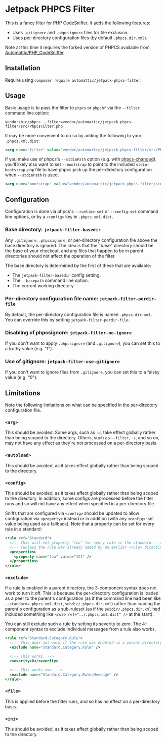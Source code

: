 # Jetpack PHPCS Filter

This is a fancy filter for [PHP CodeSniffer]. It adds the following features:

* Uses `.gitignore` and `.phpcsignore` files for file exclusion.
* Uses per-directory configuration files (by default `.phpcs.dir.xml`).

Note at this time it requires the forked version of PHPCS available from [Automattic/PHP_CodeSniffer](https://github.com/Automattic/PHP_CodeSniffer).

## Installation

Require using `composer require automattic/jetpack-phpcs-filter`.

## Usage

Basic usage is to pass the filter to `phpcs` or `phpcbf` via the `--filter` command line option:
```
vendor/bin/phpcs --filter=vendor/automattic/jetpack-phpcs-filter/src/PhpcsFilter.php .
```

It may be more convenient to do so by adding the following to your `.phpcs.xml.dist`:
```xml
<arg name="filter" value="vendor/automattic/jetpack-phpcs-filter/src/PhpcsFilter.php" />
```

If you make use of phpcs's `--stdinPath` option (e.g. with [phpcs-changed](https://packagist.org/packages/sirbrillig/phpcs-changed)),
you'll likely also want to set `--bootstrap` to point to the included `stdin-bootstrap.php` file to have phpcs pick up the per-directory configuration when `--stdinPath` is used.
```xml
<arg name="bootstrap" value="vendor/automattic/jetpack-phpcs-filter/stdin-bootstrap.php" />
```

## Configuration

Configuration is done via phpcs's `--runtime-set` or `--config-set` command line options, or by a `<config>` key in `.phpcs.xml.dist`.

### Base directory: `jetpack-filter-basedir`

Any `.gitignore`, `.phpcsignore`, or per-directory configuration file above the base directory is ignored. The idea is that the "base" directory should be the base of your checkout,
and any files that happen to be in parent directories should not affect the operation of the filter.

The base directory is determined by the first of these that are available:

* The `jetpack-filter-basedir` config setting.
* The `--basepath` command line option.
* The current working directory.

### Per-directory configuration file name: `jetpack-filter-perdir-file`

By default, the per-directory configuration file is named `.phpcs.dir.xml`. You can override this by setting `jetpack-filter-perdir-file`.

### Disabling of phpcsignore: `jetpack-filter-no-ignore`

If you don't want to apply `.phpcsignore` (and `.gitignore`), you can set this to a truthy value (e.g. "1").

### Use of gitignore: `jetpack-filter-use-gitignore`

If you don't want to ignore files from `.gitignore`, you can set this to a falsey value (e.g. "0").

## Limitations

Note the following limitations on what can be specified in the per-directory configuration file.

### `<arg>`

This should be avoided. Some args, such as `-d`, take effect globally rather than being scoped to the directory.
Others, such as `--filter`, `-s`, and so on, may not have any effect as they're not processed on a per-directory basis.

### `<autoload>`

This should be avoided, as it takes effect globally rather than being scoped to the directory.

### `<config>`

This should be avoided, as it takes effect globally rather than being scoped to the directory. In addition, some configs are processed before the filter runs and so will not have any effect when specified in a per-directory file.

Sniffs that are configured via `<config>` should be updated to allow configuration via `<property>` instead or in addition (with any `<config>`-set value being used as a fallback). Note that a property can be set for every rule in a standard:
```xml
<rule ref="Standard">
  <!-- This will set property "foo" for every rule in the standard. -->
  <!-- (unless the rule was already added by an earlier <rule> directive in this file) -->
  <properties>
    <property name="foo" value="123" />
  </properties>
</rule>
```

### `<exclude>`

If a rule is enabled in a parent directory, the 3-component syntax does not work to turn it off.
This is because the per-directory configuration is loaded as a peer to the parent's configuration (as if the command line had been like `--standard=.phpcs.xml.dist,subdir/.phpcs.dir.xml`) rather than loading the parent's configuration as a sub-ruleset (as if the `subdir/.phpcs.dir.xml` had included something like `<rule ref="../.phpcs.xml.dist" />` at the start).

You can still exclude such a rule by setting its severity to zero. The 4-component syntax to exclude individual messages from a rule also works.

```xml
<rule ref="Standard.Category.Rule">
  <!-- This does not work if the rule was enabled in a parent directory! -->
  <exclude name="Standard.Category.Rule" />

  <!-- This works. -->
  <severity>0</severity>

  <!-- This works too. -->
  <exclude name="Standard.Category.Rule.Message" />
</rule>
```

### `<file>`

This is applied before the filter runs, and so has no effect on a per-directory basis.

### `<ini>`

This should be avoided, as it takes effect globally rather than being scoped to the directory.


[PHP CodeSniffer]: https://github.com/squizlabs/PHP_CodeSniffer
